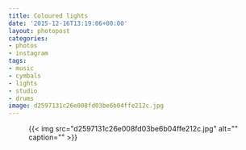 ```yaml
---
title: Coloured lights
date: '2015-12-16T13:19:06+00:00'
layout: photopost
categories:
- photos
- instagram
tags:
- music
- cymbals
- lights
- studio
- drums
image: d2597131c26e008fd03be6b04ffe212c.jpg
---
```


<figure class="photo photo--square">
  {{< img src="d2597131c26e008fd03be6b04ffe212c.jpg" alt="" caption="" >}}

</figure>




